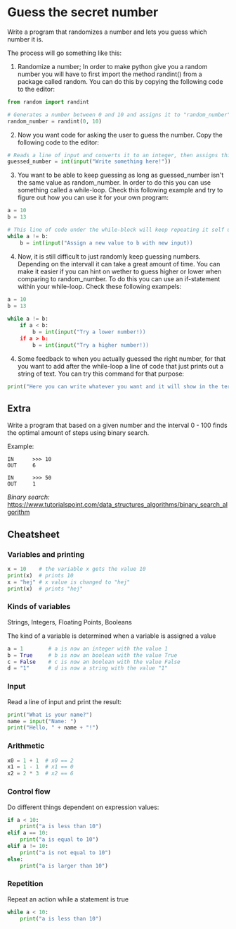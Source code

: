 Guess the secret number
======================

Write a program that randomizes a number and lets you guess which number it is.

The process will go something like this:

 1. Randomize a number; In order to make python give you a random number you will have to first import the method randint() from a package called random. You can do this by copying the following code to the editor:
 ```python
 from random import randint

 # Generates a number between 0 and 10 and assigns it to "random_number". "Random_number" will be the variable you will be using, a mystery number.
 random_number = randint(0, 10)
```


 2. Now you want code for asking the user to guess the number. Copy the following code to the editor:

```python
# Reads a line of input and converts it to an integer, then assigns this number to "guessed_number".
guessed_number = int(input("Write something here!"))
```

 3. You want to be able to keep guessing as long as guessed_number isn't the same value as random_number. In order to do this you can use        something called a while-loop. Check this following example and try to figure out how you can use it for your own program:

```python
a = 10
b = 13

# This line of code under the while-block will keep repeating it self untill the condition is no longer fullfilled. Since 10 is not 13 the code will repeat itself.
while a != b:
    b = int(input("Assign a new value to b with new input))
```

 4. Now, it is still difficult to just randomly keep guessing numbers. Depending on the intervall it can take a great amount of time. You can make it easier if you can hint on wether to guess higher or lower when comparing to random_number. To do this you can use an if-statement within your while-loop. Check these following exampels:
 
```python
a = 10
b = 13
 
while a != b:
    if a < b:
        b = int(input("Try a lower number!))
    if a > b:
        b = int(input("Try a higher number!))
```
 
 4. Some feedback to when you actually guessed the right number, for that you want to add after the while-loop a line of code that just prints out a string of text. You can try this command for that purpose:
 
```python
print("Here you can write whatever you want and it will show in the terminal!")
```
  
## Extra

Write a program that based on a given number and the interval 0 - 100 finds the optimal amount of steps using binary search. 

Example:

```
IN      >>> 10
OUT     6

IN      >>> 50
OUT     1
```

*Binary search:*
https://www.tutorialspoint.com/data_structures_algorithms/binary_search_algorithm



## Cheatsheet

### Variables and printing

```python
x = 10    # the variable x gets the value 10
print(x)  # prints 10
x = "hej" # x value is changed to "hej"
print(x)  # prints "hej"
```

### Kinds of variables
Strings, Integers, Floating Points, Booleans

The kind of a variable is determined when a variable is assigned a value

```python
a = 1        # a is now an integer with the value 1
b = True     # b is now an boolean with the value True
c = False    # c is now an boolean with the value False
d = "1"      # d is now a string with the value "1"
```

### Input

Read a line of input and print the result:

```python
print("What is your name?")
name = input("Name: ")
print("Hello, " + name + "!")
```

### Arithmetic

```python
x0 = 1 + 1  # x0 == 2
x1 = 1 - 1  # x1 == 0
x2 = 2 * 3  # x2 == 6
```

### Control flow

Do different things dependent on expression values:

```python
if a < 10:
    print("a is less than 10")
elif a == 10:
    print("a is equal to 10")
elif a != 10:
    print("a is not equal to 10")
else:
    print("a is larger than 10")
```


### Repetition

Repeat an action while a statement is true

```python
while a < 10:
    print("a is less than 10")
```



